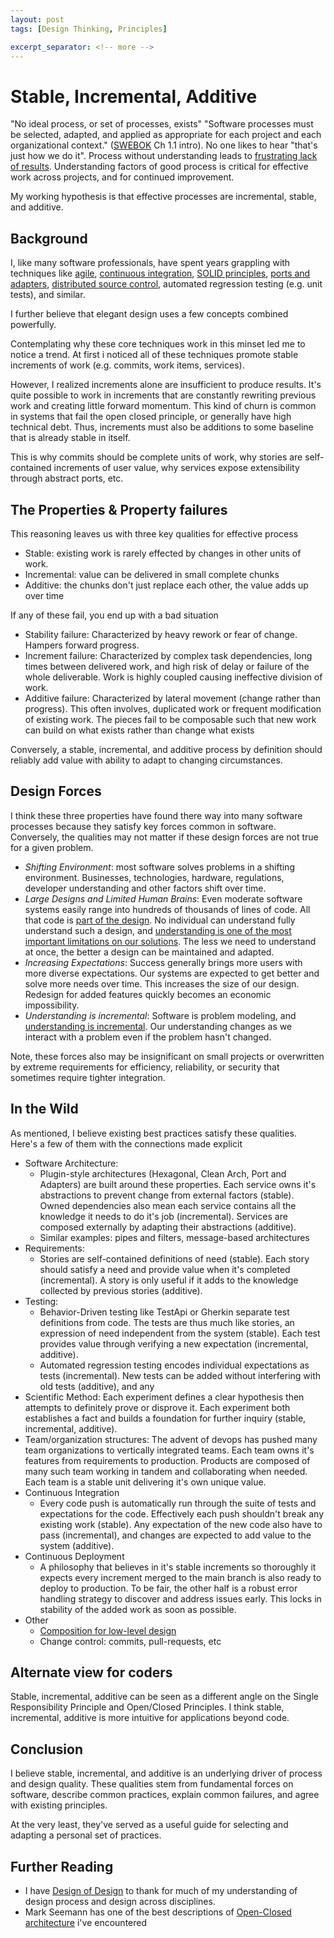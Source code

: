 ```yaml
---
layout: post
tags: [Design Thinking, Principles]

excerpt_separator: <!-- more -->
---
```


# Stable, Incremental, Additive

<!-- TODO: This is one worth having reviewed before I release it -->

"No ideal process, or set of processes, exists" "Software processes must be selected, adapted, and applied as appropriate for each project and each organizational context." ([SWEBOK](https://www.computer.org/education/bodies-of-knowledge/software-engineering/v3) Ch 1.1 intro). No one likes to hear "that's just how we do it". Process without understanding leads to [frustrating lack of results](https://stevemcconnell.com/articles/cargo-cult-software-engineering/). Understanding factors of good process is critical for effective work across projects, and for continued improvement.

My working hypothesis is that effective processes are incremental, stable, and additive.

<!-- more -->


## Background

I, like many software professionals, have spent years grappling with techniques like [agile](https://agilemanifesto.org/), [continuous integration](https://en.wikipedia.org/wiki/Continuous_integration), [SOLID principles](https://en.wikipedia.org/wiki/SOLID), [ports and adapters](https://blog.ploeh.dk/2013/12/03/layers-onions-ports-adapters-its-all-the-same/), [distributed source control](https://en.wikipedia.org/wiki/Distributed_version_control), automated regression testing (e.g. unit tests), and similar.

I further believe that elegant design uses a few concepts combined powerfully.

Contemplating why these core techniques work in this minset led me to notice a trend. At first i noticed all of these techniques promote stable increments of work (e.g. commits, work items, services).

However, I realized increments alone are insufficient to produce results. It's quite possible to work in increments that are constantly rewriting previous work and creating little forward momentum. This kind of churn is common in systems that fail the open closed principle, or generally have high technical debt. Thus, increments must also be additions to some baseline that is already stable in itself. 

This is why commits should be complete units of work, why stories are self-contained increments of user value, why services expose extensibility through abstract ports, etc.


## The Properties & Property failures

This reasoning leaves us with three key qualities for effective process
- Stable: existing work is rarely effected by changes in other units of work.
- Incremental: value can be delivered in small complete chunks
- Additive: the chunks don't just replace each other, the value adds up over time

If any of these fail, you end up with a bad situation

- Stability failure: Characterized by heavy rework or fear of change. Hampers forward progress.
- Increment failure: Characterized by complex task dependencies, long times between delivered work, and high risk of delay or failure of the whole deliverable. Work is highly coupled causing ineffective division of work.
- Additive failure: Characterized by lateral movement (change rather than progress). This often involves, duplicated work or frequent modification of existing work. The pieces fail to be composable such that new work can build on what exists rather than change what exists

Conversely, a stable, incremental, and additive process by definition should reliably add value with ability to adapt to changing circumstances.

## Design Forces

I think these three properties have found there way into many software processes because they satisfy key forces common in software. Conversely, the qualities may not matter if these design forces are not true for a given problem.

- *Shifting Environment*: most software solves problems in a shifting environment. Businesses, technologies, hardware, regulations, developer understanding and other factors shift over time.
- *Large Designs and Limited Human Brains*: Even moderate software systems easily range into hundreds of thousands of lines of code. All that code is [part of the design](https://www.developerdotstar.com/mag/articles/reeves_design.html). No individual can understand fully understand such a design, and [understanding is one of the most important limitations on our solutions](https://dl.acm.org/doi/10.1145/355604.361591). The less we need to understand at once, the better a design can be maintained and adapted.
- *Increasing Expectations*: Success generally brings more users with more diverse expectations. Our systems are expected to get better and solve more needs over time. This increases the size of our design. Redesign for added features quickly becomes an economic impossibility.
- *Understanding is incremental*: Software is problem modeling, and [understanding is incremental](https://en.wikipedia.org/wiki/Scientific_method). Our understanding changes as we interact with a problem even if the problem hasn't changed.

Note, these forces also may be insignificant on small projects or overwritten by extreme requirements for efficiency, reliability, or security that sometimes require tighter integration.


## In the Wild

As mentioned, I believe existing best practices satisfy these qualities. Here's a few of them with the connections made explicit

- Software Architecture: 
  - Plugin-style architectures (Hexagonal, Clean Arch, Port and Adapters) are built around these properties. Each service owns it's abstractions to prevent change from external factors (stable). Owned dependencies also mean each service contains all the knowledge it needs to do it's job (incremental). Services are composed externally by adapting their abstractions (additive).
  - Similar examples: pipes and filters, message-based architectures 
- Requirements: 
  - Stories are self-contained definitions of need (stable). Each story should satisfy a need and provide value when it's completed (incremental). A story is only useful if it adds to the knowledge collected by previous stories (additive).
- Testing: 
  - Behavior-Driven testing like TestApi or Gherkin separate test definitions from code. The tests are thus much like stories, an expression of need independent from the system (stable). Each test provides value through verifying a new expectation (incremental, additive).
  - Automated regression testing encodes individual expectations as tests (incremental). New tests can be added without interfering with old tests (additive), and any
- Scientific Method: Each experiment defines a clear hypothesis then attempts to definitely prove or disprove it. Each experiment both establishes a fact and builds a foundation for further inquiry (stable, incremental, additive).
- Team/organization structures: The advent of devops has pushed many team organizations to vertically integrated teams. Each team owns it's features from requirements to production. Products are composed of many such team working in tandem and collaborating when needed. Each team is a stable unit delivering it's own unique value.
- Continuous Integration 
  - Every code push is automatically run through the suite of tests and expectations for the code. Effectively each push shouldn't break any existing work (stable). Any expectation of the new code also have to pass (incremental), and changes are expected to add value to the system (additive). 
- Continuous Deployment
  - A philosophy that believes in it's stable increments so thoroughly it expects every increment merged to the main branch is also ready to deploy to production. To be fair, the other half is a robust error handling strategy to discover and address issues early. This locks in stability of the added work as soon as possible.
- Other
  - [Composition for low-level design](https://fsharpforfunandprofit.com/composition/)
  - Change control: commits, pull-requests, etc

## Alternate view for coders

Stable, incremental, additive can be seen as a different angle on the Single Responsibility Principle and Open/Closed Principles. I think stable, incremental, additive is more intuitive for applications beyond code.

## Conclusion

I believe stable, incremental, and additive is an underlying driver of process and design quality. These qualities stem from fundamental forces on software, describe common practices, explain common failures, and agree with existing principles. 

At the very least, they've served as a useful guide for selecting and adapting a personal set of practices. 

## Further Reading
- I have [Design of Design](https://www.amazon.com/Design-Essays-Computer-Scientist/dp/B005YWVRE2) to thank for much of my understanding of design process and design across disciplines.
- Mark Seemann has one of the best descriptions of [Open-Closed architecture](https://blog.ploeh.dk/2013/12/03/layers-onions-ports-adapters-its-all-the-same/) i've encountered
